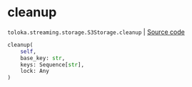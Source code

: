 # cleanup
`toloka.streaming.storage.S3Storage.cleanup` | [Source code](https://github.com/Toloka/toloka-kit/blob/v1.1.0.post1/src/streaming/storage.py#L244)

```python
cleanup(
    self,
    base_key: str,
    keys: Sequence[str],
    lock: Any
)
```

